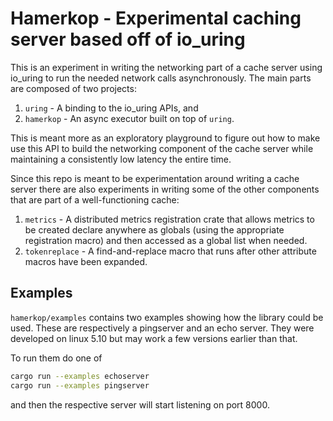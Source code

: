 # Hamerkop - Experimental caching server based off of io_uring

This is an experiment in writing the networking part of a cache server
using io_uring to run the needed network calls asynchronously. The main
parts are composed of two projects:
1. `uring` - A binding to the io_uring APIs, and
2. `hamerkop` - An async executor built on top of `uring`.

This is meant more as an exploratory playground to figure out how to
make use this API to build the networking component of the cache server
while maintaining a consistently low latency the entire time.

Since this repo is meant to be experimentation around writing a cache
server there are also experiments in writing some of the other components
that are part of a well-functioning cache:
1. `metrics` - A distributed metrics registration crate that allows metrics
   to be created declare anywhere as globals (using the appropriate
   registration macro) and then accessed as a global list when needed.
2. `tokenreplace` - A find-and-replace macro that runs after other attribute
   macros have been expanded.

## Examples 
`hamerkop/examples` contains two examples showing how the library could be
used. These are respectively a pingserver and an echo server. They were
developed on linux 5.10 but may work a few versions earlier than that.

To run them do one of
```bash
cargo run --examples echoserver
cargo run --examples pingserver
```
and then the respective server will start listening on port 8000.
